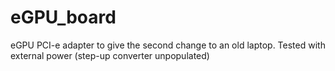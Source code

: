 # eGPU_board
eGPU PCI-e adapter to give the second change to an old laptop.
Tested with external power (step-up converter unpopulated)
